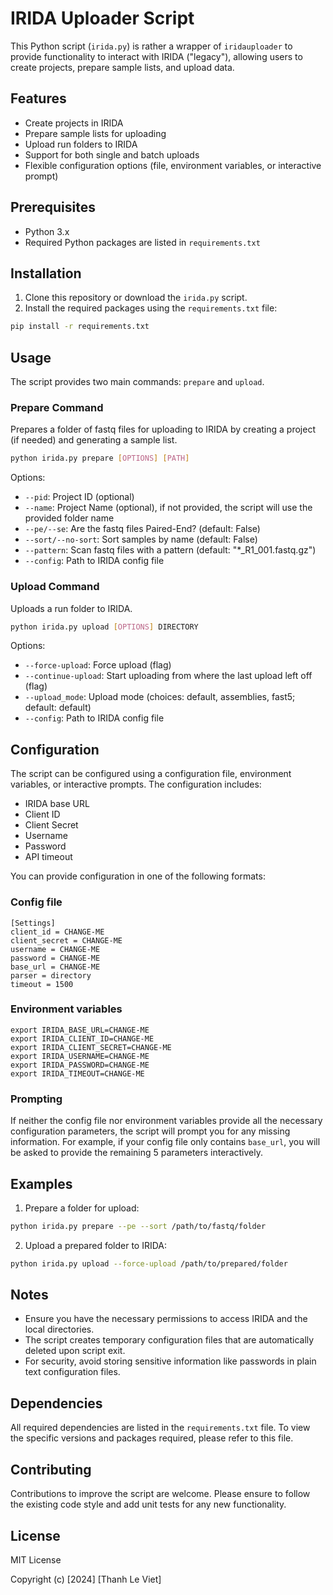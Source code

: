 # IRIDA Uploader Script

This Python script (`irida.py`) is rather a wrapper of `iridauploader` to provide functionality to interact with IRIDA ("legacy"), allowing users to create projects, prepare sample lists, and upload data.

## Features

- Create projects in IRIDA
- Prepare sample lists for uploading
- Upload run folders to IRIDA
- Support for both single and batch uploads
- Flexible configuration options (file, environment variables, or interactive prompt)

## Prerequisites

- Python 3.x
- Required Python packages are listed in `requirements.txt`

## Installation

1. Clone this repository or download the `irida.py` script.
2. Install the required packages using the `requirements.txt` file:

```bash
pip install -r requirements.txt
```

## Usage

The script provides two main commands: `prepare` and `upload`.

### Prepare Command

Prepares a folder of fastq files for uploading to IRIDA by creating a project (if needed) and generating a sample list.

```bash
python irida.py prepare [OPTIONS] [PATH]
```

Options:
- `--pid`: Project ID (optional)
- `--name`: Project Name (optional), if not provided, the script will use the provided folder name
- `--pe/--se`: Are the fastq files Paired-End? (default: False)
- `--sort/--no-sort`: Sort samples by name (default: False)
- `--pattern`: Scan fastq files with a pattern (default: "*_R1_001.fastq.gz")
- `--config`: Path to IRIDA config file

### Upload Command

Uploads a run folder to IRIDA.

```bash
python irida.py upload [OPTIONS] DIRECTORY
```

Options:
- `--force-upload`: Force upload (flag)
- `--continue-upload`: Start uploading from where the last upload left off (flag)
- `--upload_mode`: Upload mode (choices: default, assemblies, fast5; default: default)
- `--config`: Path to IRIDA config file

## Configuration

The script can be configured using a configuration file, environment variables, or interactive prompts. The configuration includes:

- IRIDA base URL
- Client ID
- Client Secret
- Username
- Password
- API timeout

You can provide configuration in one of the following formats:

### Config file
```
[Settings]
client_id = CHANGE-ME
client_secret = CHANGE-ME
username = CHANGE-ME
password = CHANGE-ME
base_url = CHANGE-ME
parser = directory
timeout = 1500
```

### Environment variables
```
export IRIDA_BASE_URL=CHANGE-ME
export IRIDA_CLIENT_ID=CHANGE-ME
export IRIDA_CLIENT_SECRET=CHANGE-ME
export IRIDA_USERNAME=CHANGE-ME
export IRIDA_PASSWORD=CHANGE-ME
export IRIDA_TIMEOUT=CHANGE-ME
```
### Prompting
If neither the config file nor environment variables provide all the necessary configuration parameters, the script will prompt you for any missing information. For example, if your config file only contains `base_url`, you will be asked to provide the remaining 5 parameters interactively.

## Examples

1. Prepare a folder for upload:
```bash
python irida.py prepare --pe --sort /path/to/fastq/folder
```

2. Upload a prepared folder to IRIDA:
```bash
python irida.py upload --force-upload /path/to/prepared/folder
```

## Notes

- Ensure you have the necessary permissions to access IRIDA and the local directories.
- The script creates temporary configuration files that are automatically deleted upon script exit.
- For security, avoid storing sensitive information like passwords in plain text configuration files.

## Dependencies

All required dependencies are listed in the `requirements.txt` file. To view the specific versions and packages required, please refer to this file.

## Contributing

Contributions to improve the script are welcome. Please ensure to follow the existing code style and add unit tests for any new functionality.

## License

MIT License

Copyright (c) [2024] [Thanh Le Viet]
